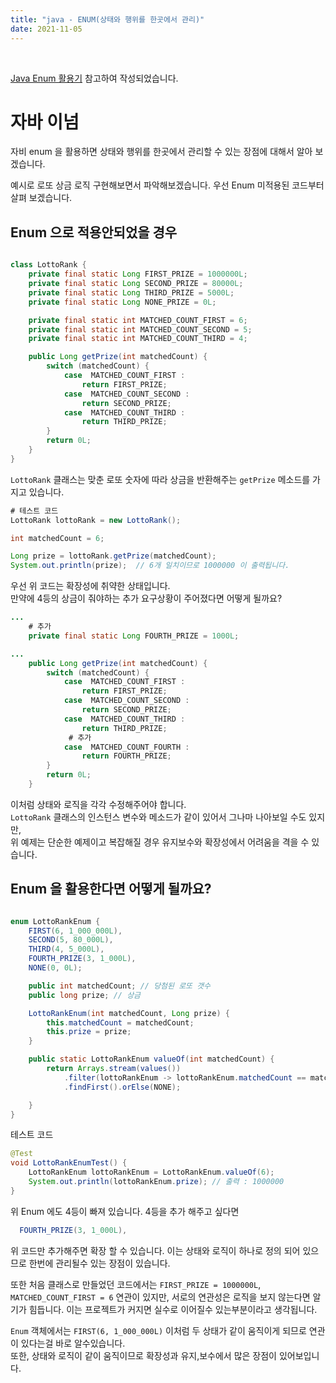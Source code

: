 ```yaml
---
title: "java - ENUM(상태와 행위를 한곳에서 관리)"  
date: 2021-11-05
---
```


<br>

[Java Enum 활용기](https://techblog.woowahan.com/2527/) 참고하여 작성되었습니다. 

# 자바 이넘

자비 enum 을 활용하면 상태와 행위를 한곳에서 관리할 수 있는 장점에 대해서 알아 보겠습니다.

예시로 로또 상금 로직 구현해보면서 파악해보겠습니다. 
우선 Enum 미적용된 코드부터 살펴 보겠습니다.

## Enum 으로 적용안되었을 경우
```java

class LottoRank {
    private final static Long FIRST_PRIZE = 1000000L;
    private final static Long SECOND_PRIZE = 80000L;
    private final static Long THIRD_PRIZE = 5000L;
    private final static Long NONE_PRIZE = 0L;

    private final static int MATCHED_COUNT_FIRST = 6;
    private final static int MATCHED_COUNT_SECOND = 5;
    private final static int MATCHED_COUNT_THIRD = 4;

    public Long getPrize(int matchedCount) {
        switch (matchedCount) {
            case  MATCHED_COUNT_FIRST :
                return FIRST_PRIZE;
            case  MATCHED_COUNT_SECOND :
                return SECOND_PRIZE;
            case  MATCHED_COUNT_THIRD :
                return THIRD_PRIZE;
        }
        return 0L;
    }
}
```

`LottoRank` 클래스는 맞춘 로또 숫자에 따라 상금을 반환해주는 `getPrize` 메소드를 가지고 있습니다. 

```java 
# 테스트 코드
LottoRank lottoRank = new LottoRank();

int matchedCount = 6;

Long prize = lottoRank.getPrize(matchedCount);
System.out.println(prize);  // 6개 일치이므로 1000000 이 출력됩니다.
```

우선 위 코드는 확장성에 취약한 상태입니다.  
만약에 4등의 상금이 줘야하는 추가 요구상황이 주어졌다면 어떻게 될까요?

```java 
...
    # 추가
    private final static Long FOURTH_PRIZE = 1000L;

...
    public Long getPrize(int matchedCount) {
        switch (matchedCount) {
            case  MATCHED_COUNT_FIRST :
                return FIRST_PRIZE;
            case  MATCHED_COUNT_SECOND :
                return SECOND_PRIZE;
            case  MATCHED_COUNT_THIRD :
                return THIRD_PRIZE;
             # 추가
            case  MATCHED_COUNT_FOURTH :
                return FOURTH_PRIZE;
        }
        return 0L;
    }
```

이처럼 상태와 로직을 각각 수정해주어야 합니다.  
`LottoRank` 클래스의 인스턴스 변수와 메소드가 같이 있어서 그나마 나아보일 수도 있지만,  
위 예제는 단순한 예제이고 복잡해질 경우 유지보수와 확장성에서 어려움을 격을 수 있습니다.

## Enum 을 활용한다면 어떻게 될까요?

```java

enum LottoRankEnum {
    FIRST(6, 1_000_000L),
    SECOND(5, 80_000L),
    THIRD(4, 5_000L),
    FOURTH_PRIZE(3, 1_000L),
    NONE(0, 0L);

    public int matchedCount; // 당첨된 로또 갯수
    public long prize; // 상금

    LottoRankEnum(int matchedCount, Long prize) {
        this.matchedCount = matchedCount;
        this.prize = prize;
    }

    public static LottoRankEnum valueOf(int matchedCount) {
        return Arrays.stream(values())
            .filter(lottoRankEnum -> lottoRankEnum.matchedCount == matchedCount)
            .findFirst().orElse(NONE);

    }
}
```

테스트 코드

```java
@Test
void LottoRankEnumTest() {
    LottoRankEnum lottoRankEnum = LottoRankEnum.valueOf(6);
    System.out.println(lottoRankEnum.prize); // 출력 : 1000000
}
```

위 Enum 에도 4등이 빠져 있습니다. 4등을 추가 해주고 싶다면
```java
  FOURTH_PRIZE(3, 1_000L),
```
위 코드만 추가해주면 확장 할 수 있습니다.
이는 상태와 로직이 하나로 정의 되어 있으므로 한번에 관리될수 있는 장점이 있습니다.

또한 처음 클래스로 만들었던 코드에서는 
`FIRST_PRIZE = 1000000L`, `MATCHED_COUNT_FIRST = 6` 연관이 있지만, 서로의 연관성은 로직을 보지 않는다면 알기가 힘듭니다.
이는 프로젝트가 커지면 실수로 이어질수 있는부분이라고 생각됩니다.  

`Enum` 객체에서는 `FIRST(6, 1_000_000L)` 이처럼 두 상태가 같이 움직이게 되므로 연관이 있다는걸 바로 알수있습니다.   
또한, 상태와 로직이 같이 움직이므로 확장성과 유지,보수에서 많은 장점이 있어보입니다.

